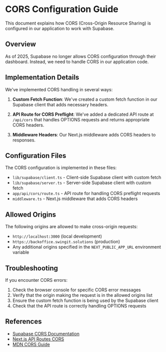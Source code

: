# CORS Configuration Guide

This document explains how CORS (Cross-Origin Resource Sharing) is configured in our application to work with Supabase.

## Overview

As of 2025, Supabase no longer allows CORS configuration through their dashboard. Instead, we need to handle CORS in our application code.

## Implementation Details

We've implemented CORS handling in several ways:

1. **Custom Fetch Function**: We've created a custom fetch function in our Supabase client that adds necessary headers.

2. **API Route for CORS Preflight**: We've added a dedicated API route at `/api/cors` that handles OPTIONS requests and returns appropriate CORS headers.

3. **Middleware Headers**: Our Next.js middleware adds CORS headers to responses.

## Configuration Files

The CORS configuration is implemented in these files:

- `lib/supabase/client.ts` - Client-side Supabase client with custom fetch
- `lib/supabase/server.ts` - Server-side Supabase client with custom fetch
- `app/api/cors/route.ts` - API route for handling CORS preflight requests
- `middleware.ts` - Next.js middleware that adds CORS headers

## Allowed Origins

The following origins are allowed to make cross-origin requests:

- `http://localhost:3000` (local development)
- `https://backoffice.swingit.solutions` (production)
- Any additional origins specified in the `NEXT_PUBLIC_APP_URL` environment variable

## Troubleshooting

If you encounter CORS errors:

1. Check the browser console for specific CORS error messages
2. Verify that the origin making the request is in the allowed origins list
3. Ensure the custom fetch function is being used by the Supabase client
4. Check that the API route is correctly handling OPTIONS requests

## References

- [Supabase CORS Documentation](https://supabase.com/docs/guides/functions/cors)
- [Next.js API Routes CORS](https://nextjs.org/docs/api-routes/introduction#cors)
- [MDN CORS Guide](https://developer.mozilla.org/en-US/docs/Web/HTTP/CORS)
